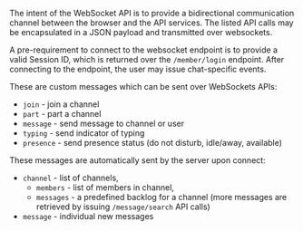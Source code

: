 The intent of the WebSocket API is to provide a bidirectional communication channel between the browser and the
API services. The listed API calls may be encapsulated in a JSON payload and transmitted over websockets.

A pre-requirement to connect to the websocket endpoint is to provide a valid Session ID, which is returned over
the `/member/login` endpoint. After connecting to the endpoint, the user may issue chat-specific events.

These are custom messages which can be sent over WebSockets APIs:

- `join` - join a channel
- `part` - part a channel
- `message` - send message to channel or user
- `typing` - send indicator of typing
- `presence` - send presence status (do not disturb, idle/away, available)

These messages are automatically sent by the server upon connect:

- `channel` - list of channels,
  - `members` - list of members in channel,
  - `messages` - a predefined backlog for a channel (more messages are retrieved by issuing `/message/search` API calls)
- `message` - individual new messages
